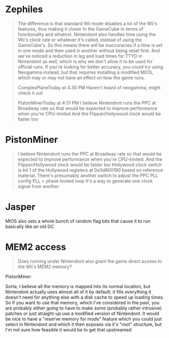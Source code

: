 # Zephiles

> The difference is that standard Wii mode disables a lot of the Wii's features, thus making it closer to the GameCube in terms of functionality and whatnot. Nintendont also handles time using the Wii's clock rate or whatever it's called, instead of using the GameCube's. So this means there will be inaccuracies if a time is set in one mode and then used in another without being reset first.
> And we've noticed a reduction in lag and load times for TTYD in Nintendont as well, which is why we don't allow it to be used for official runs.
> If you're looking for better accuracy, you could try using Neogamma instead, but that requires installing a modified MIOS, which may or may not have an effect on how the game runs.
>
> ComplexPlaneToday at 4:30 PM
> Haven't heard of neogamma, might check it out
>
> PistonMinerToday at 4:51 PM
> I believe Nintendont runs the PPC at Broadway rate so that would be expected to improve performance when you're CPU-limited
> And the Flipper/Hollywood clock would be faster too

# PistonMiner

> I believe Nintendont runs the PPC at Broadway rate so that would be expected to improve performance when you're CPU-limited. And the Flipper/Hollywood clock would be faster too
> Hollywood clock switch is bit 1 of the Hollywood registers at 0x0d800190 based on reference material. There's presumably another switch to adjust the PPC PLL config
PLL = phase locked loop
It's a way to generate one clock signal from another

# Jasper

MIOS also sets a whole bunch of random flag bits that cause it to run basically like an old GC

# MEM2 access

> Does running under Nintendont also grant the game direct access to the Wii's MEM2 memory?

PistonMiner:

Sorta; I believe all the memory is mapped into its normal location, but Nintendont actually uses almost all of it by default; it fills everything it doesn't need for anything else with a disk cache to speed up loading times. So if you want to use that memory, which I've considered in the past, you are probably either going to have to make some (probably rather intrusive) patches or just straight-up use a modified version of Nintendont. It would be nice to have a "reserve memory for mods" feature which you could just select in Nintendont and which it then exposes via it's "root" structure, but I'm not sure how feasible it would be to get that upstreamed
